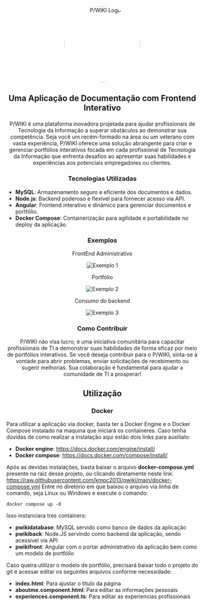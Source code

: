 <p align="center">
  <img src="https://github.com/kmpc2013/pwiki/assets/53223968/31d838fe-94a1-429f-b623-f46015498c44" alt="P/WIKI Logo" width="200" style="border-radius:50%">
</p>

## <p align="center">Uma Aplicação de Documentação com Frontend Interativo</p>

<p align="center">P/WIKI é uma plataforma inovadora projetada para ajudar profissionais de Tecnologia da Informação a superar obstáculos ao demonstrar sua competência. Seja você um recém-formado na área ou um veterano com vasta experiência, P/WIKI oferece uma solução abrangente para criar e gerenciar portfólios interativos focada em cada profissional de Tecnologia da Informação que enfrenta desafios ao apresentar suas habilidades e experiências aos potenciais empregadores ou clientes.</p>

### <p align="center">Tecnologias Utilizadas</p>

- **MySQL**: Armazenamento seguro e eficiente dos documentos e dados.
- **Node.js**: Backend poderoso e flexível para fornecer acesso via API.
- **Angular**: Frontend interativo e dinâmico para gerenciar documentos e portfólio.
- **Docker Compose**: Containerização para agilidade e portabilidade no deploy da aplicação.

### <p align="center">Exemplos</p>

<p align="center">FrontEnd Administrativo</p>
<p align="center" style="display: block">
  <img src="https://github.com/kmpc2013/pwiki/assets/53223968/fa5c2e9d-829d-403e-be5b-83ef870d98ba" alt="Exemplo 1">
</p>
<p align="center">Portfólio</p>
<p align="center" style="display: block">
  <img src="https://github.com/kmpc2013/pwiki/assets/53223968/6887db9c-dc9b-4c3c-9386-f477952831ba" alt="Exemplo 2">
</p>
<p align="center">Consumo do backend</p>
<p align="center" style="display: block">
  <img src="https://github.com/kmpc2013/pwiki/assets/53223968/36045bf1-a32a-4860-baaa-d2c090efe875" alt="Exemplo 3">
</p>

### <p align="center">Como Contribuir</p>

<p align="center">
  P/WIKI não visa lucro; é uma iniciativa comunitária para capacitar profissionais de TI a demonstrar suas habilidades de forma eficaz por meio de portfólios interativos. Se você deseja contribuir para o P/WIKI, sinta-se à vontade para abrir problemas, enviar solicitações de recebimento ou sugerir melhorias. Sua colaboração é fundamental para ajudar a comunidade de TI a prosperar!
</p>

## <p align="center">Utilização</p>
### <p align="center">Docker</p>
Para utilizar a aplicação via docker, basta ter a Docker Engine e o Docker Compose instalado na maquina que iniciará os containeres. Caso tenha dúvidas de como realizar a instalação aqui estão dois links para auxilialo:
- **Docker engine**: https://docs.docker.com/engine/install/
- **Docker compose**: https://docs.docker.com/compose/install/

Após as devidas instalações, basta baixar o arquivo **docker-compose.yml** presente na raiz desse projeto, ou clicando diretamente neste link: https://raw.githubusercontent.com/kmpc2013/pwiki/main/docker-compose.yml
Entre no diretório em que baixou o arquivo via linha de comando, seja Linux ou Windows e execute o comando:
```
docker compose up -d
```

Isso instanciara tres containers:
- **pwikidatabase**: MySQL servido como banco de dados da aplicação
- **pwikiback**: Node.JS servindo como backend da aplicação, sendo acessivel via API
- **pwikifront**: Angular com o portar administrativo da aplicação bem como um modelo de portfólio

Caso queira utilizar o modelo de portfólio, precisará baixar todo o projeto do git e acessar editar os seguintes arquivos conforme necessidade:
- **index.html**: Para ajustar o título da página
- **aboutme.component.html**: Para editar as informações pessoais
- **experiences.component.ts**: Para editar as experiencias profissionais
